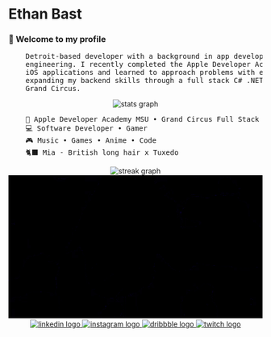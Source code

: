 <h1>Ethan Bast</h1>
<h3>👋 Welcome to my profile</h3>
<pre>
    Detroit-based developer with a background in app development and a growing focus on fullstack
    engineering. I recently completed the Apple Developer Academy, where I built user-focused
    iOS applications and learned to approach problems with empathy and iteration. I’m currently
    expanding my backend skills through a full stack C# .NET and Java coding bootcamp through
    Grand Circus.
</pre>

<div align="center">
  <img src="https://github-readme-stats.vercel.app/api?username=ebast1&hide_title=false&hide_rank=false&show_icons=true&include_all_commits=false&count_private=true&disable_animations=false&theme=github_dark&locale=en&hide_border=true" height="360" alt="stats graph"/>
</div>

<pre>
    💼 Apple Developer Academy MSU • Grand Circus Full Stack C#.NET
    💻 Software Developer • Gamer
    🎮 Music • Games • Anime • Code
    🐈‍⬛ Mia - British long hair x Tuxedo
</pre>

<div align="center">
  <img src="https://streak-stats.demolab.com?user=ebast1&locale=en&mode=daily&theme=github_dark&hide_border=true&border_radius=5" height="360" alt="streak graph"  />
</div>

<div align="center">
  <img src="https://raw.githubusercontent.com/ebast1/ebast1/refs/heads/main/assets/jujutsu-kasen.gif" alt="Jujutsu Kaisen Gojo Satoru Gif">
<div>

<div align="center">
  <a href="https://www.linkedin.com/in/ethanbast/" target="_blank">
    <img src="https://img.shields.io/static/v1?message=LinkedIn&logo=linkedin&label=&color=0077B5&logoColor=white&labelColor=&style=for-the-badge" height="35" alt="linkedin logo"  />
  </a>
  <a href="https://www.instagram.com/ethanbast_/" target="_blank">
    <img src="https://img.shields.io/static/v1?message=Instagram&logo=instagram&label=&color=E4405F&logoColor=white&labelColor=&style=for-the-badge" height="35" alt="instagram logo"  />
  </a>
  <a href="https://dribbble.com/ebast13" target="_blank">
    <img src="https://img.shields.io/static/v1?message=Dribbble&logo=dribbble&label=&color=EA4C89&logoColor=white&labelColor=&style=for-the-badge" height="35" alt="dribbble logo"  />
  </a>
  <a href="https://www.twitch.tv/droo_os" target="_blank">
    <img src="https://img.shields.io/static/v1?message=Twitch&logo=twitch&label=&color=9146FF&logoColor=white&labelColor=&style=for-the-badge" height="35" alt="twitch logo"  />
  </a>
</div>
